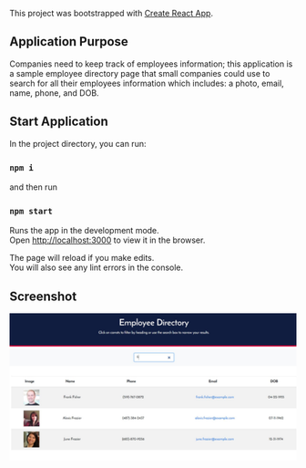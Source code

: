 This project was bootstrapped with [Create React App](https://github.com/facebook/create-react-app).

## Application Purpose
Companies need to keep track of employees information; this application is a sample employee directory page that small companies could use to search for all their employees information which includes: a photo, email, name, phone, and DOB.

## Start Application

In the project directory, you can run:
### `npm i`
and then run
### `npm start`

Runs the app in the development mode.<br />
Open [http://localhost:3000](http://localhost:3000) to view it in the browser.

The page will reload if you make edits.<br />
You will also see any lint errors in the console.


## Screenshot
![Alt text](Screenshot.JPG?raw=true "screenshot")
